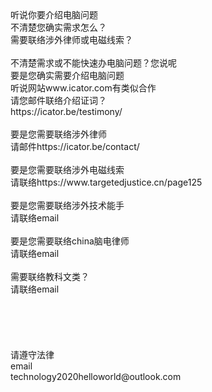 <br>
<br>
<br>
听说你要介绍电脑问题<br>
不清楚您确实需求怎么？<br>
需要联络涉外律师或电磁线索？<br>
<br>
不清楚需求或不能快速办电脑问题？您说呢<br>
要是您确实需要介绍电脑问题<br>
听说网站www.icator.com有类似合作<br>
请您邮件联络介绍证词？<br>
https://icator.be/testimony/<br>
<br>
要是您需要联络涉外律师<br>
请邮件https://icator.be/contact/<br>
<br>
要是您需要联络涉外电磁线索<br>
请联络https://www.targetedjustice.cn/page125<br>
<br>
要是您需要联络涉外技术能手<br>
请联络email<br>
<br>
要是您需要联络china脑电律师<br>
请联络email<br>
<br>
需要联络教科文类？<br>
请联络email<br>
<br>
<br>
<br>
<br>
<br>
请遵守法律<br>
email<br>
technology2020helloworld@outlook.com<br>
<br>
<br>
<br>
<br>
<br>
